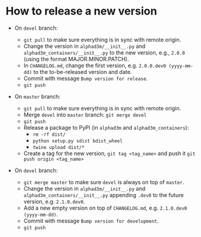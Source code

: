 # How to release a new version

* On `devel` branch:
  * `git pull` to make sure everything is in sync with remote origin.
  * Change the version in `alphad3m/__init__.py` and `alphad3m_containers/__init__.py` to the new version, e.g., `2.0.0` (using the format MAJOR.MINOR.PATCH).
  * In `CHANGELOG.md`, change the first version, e.g. `2.0.0.dev0 (yyyy-mm-dd)` to the to-be-released version and date.
  * Commit with message `Bump version for release`.
  * `git push`

* On `master` branch:
  * `git pull` to make sure everything is in sync with remote origin.
  * Merge `devel` into `master` branch: `git merge devel`
  * `git push`
  * Release a package to PyPI (in `alphad3m` and `alphad3m_containers`):
    * `rm -rf dist/`
    * `python setup.py sdist bdist_wheel`
    * `twine upload dist/*`
  * Create a tag for the new version, `git tag <tag_name>` and push it `git push origin <tag_name>`
  
* On `devel` branch:
  * `git merge master` to make sure `devel` is always on top of `master`.
  * Change the version in `alphad3m/__init__.py` and `alphad3m_containers/__init__.py` appending `.dev0` to the future version, e.g. `2.1.0.dev0`.
  * Add a new empty version on top of `CHANGELOG.md`, e.g. `2.1.0.dev0 (yyyy-mm-dd)`.
  * Commit with message `Bump version for development`.
  * `git push`
 